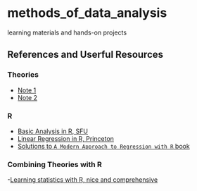 # methods_of_data_analysis
learning materials and hands-on projects


## References and Userful Resources

### Theories
- [Note 1](https://ian-zhang.com/notes/STA302_Notes.pdf)
- [Note 2]()

### R 
- [Basic Analysis in R, SFU](https://www.sfu.ca/~mjbrydon/tutorials/BAinR/)
- [Linear Regression in R, Princeton](https://libguides.princeton.edu/c.php?g=1315411&p=9671574#s-lg-box-wrapper-36293217)
- [Solutions to `A Modern Approach to Regression with R` book ](https://jolars.github.io/MARsolutions/introduction.html)

### Combining Theories with R

-[Learning statistics with R, nice and comprehensive](https://bookdown.org/ekothe/navarro26/)

